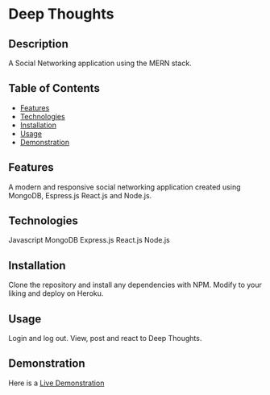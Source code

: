 # Deep Thoughts

## Description
A Social Networking application using the MERN stack.

## Table of Contents
* [Features](#features)
* [Technologies](#technologies)
* [Installation](#installation)
* [Usage](#usage)
* [Demonstration](#demonstration)

## Features
A modern and responsive social networking application created using MongoDB, Espress.js React.js and Node.js.

## Technologies
Javascript
MongoDB
Express.js
React.js
Node.js

## Installation
Clone the repository and install any dependencies with NPM. Modify to your liking and deploy on Heroku.

## Usage
Login and log out.
View, post and react to Deep Thoughts.

## Demonstration
Here is a [Live Demonstration](https://faceless-deep-thoughts.herokuapp.com)
